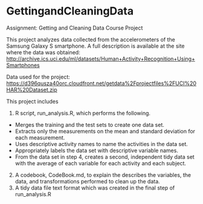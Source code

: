 # GettingandCleaningData
Assignment: Getting and Cleaning Data Course Project

This project analyzes data collected from the accelerometers of the Samsung Galaxy S smartphone. 
A full description is available at the site where the data was obtained:
http://archive.ics.uci.edu/ml/datasets/Human+Activity+Recognition+Using+Smartphones

Data used for the project: https://d396qusza40orc.cloudfront.net/getdata%2Fprojectfiles%2FUCI%20HAR%20Dataset.zip
  
This project includes
1. R script, run_analysis.R, which performs the following.
  - Merges the training and the test sets to create one data set.
  - Extracts only the measurements on the mean and standard deviation for each measurement.
  - Uses descriptive activity names to name the activities in the data set.
  - Appropriately labels the data set with descriptive variable names.
  - From the data set in step 4, creates a second, independent tidy data set with the average of each variable for each activity and each subject.

2. A codebook, CodeBook.md, to explain the describes the variables, the data, and transformations performed to clean up the data.
3. A tidy data file text format which was created in the final step of run_analysis.R
